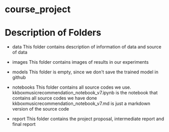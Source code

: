 # course_project

# Description of Folders
+ data
This folder contains description of information of data and source of data

+ images
This folder contains images of results in our experiments

+ models
This folder is empty, since we don't save the trained model in github

+ notebooks
This folder contains all source codes we use.  kkboxmusicrecommendation_notebook_v7.ipynb is the notebook that contains all source codes we have done
kkboxmusicrecommendation_notebook_v7.md is just a markdown version of the source code

+ report
This folder contains the project proposal, intermediate report and final report
